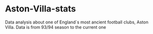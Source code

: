 # Aston-Villa-stats
Data analysis about one of England´s most ancient football clubs, Aston Villa. Data is from 93/94 season to the current one
